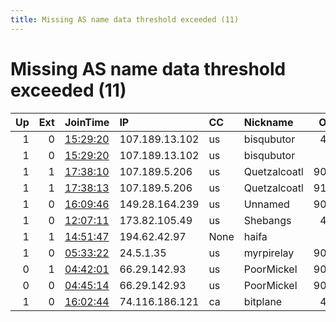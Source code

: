 ```yaml
---
title: Missing AS name data threshold exceeded (11)
---
```


# Missing AS name data threshold exceeded (11)

|   Up |   Ext | JoinTime                                                                                            | IP             | CC   | Nickname     |   ORp |   Dirp | Version   | Contact                   | OS      |   eFamMembers |
|-----:|------:|:----------------------------------------------------------------------------------------------------|:---------------|:-----|:-------------|------:|-------:|:----------|:--------------------------|:--------|--------------:|
|    1 |     0 | [15:29:20](https://metrics.torproject.org/rs.html#details/64BBAF4C83B342E94374A1F31B1689C64EC65BDC) | 107.189.13.102 | us   | bisqubutor   |   443 |      0 | 0.4.6.7   | email:ip5jc1770 relay.fi  | FreeBSD |             6 |
|    1 |     0 | [15:29:20](https://metrics.torproject.org/rs.html#details/7D933AACB73ADD2BD656517327FDC7DB6FFE9742) | 107.189.13.102 | us   | bisqubutor   |    80 |      0 | 0.4.6.7   | email:055zugb8c relay.fi  | FreeBSD |             6 |
|    1 |     1 | [17:38:10](https://metrics.torproject.org/rs.html#details/2D3473368BF4E65E9EB2CCE43D132EE7FAAF3093) | 107.189.5.206  | us   | Quetzalcoatl |  9000 |   9001 | 0.4.5.10  | email:Quetzalcoatl relays | Linux   |           134 |
|    1 |     1 | [17:38:13](https://metrics.torproject.org/rs.html#details/8B70848F74BD5A90F6B9E0CB555E7D8C18FF325F) | 107.189.5.206  | us   | Quetzalcoatl |  9100 |   9101 | 0.4.5.10  | email:Quetzalcoatl relays | Linux   |           134 |
|    1 |     0 | [16:09:46](https://metrics.torproject.org/rs.html#details/A1D5E0F29D4412D8DE711D421112A8F855D67792) | 149.28.164.239 | us   | Unnamed      |  9001 |      0 | 0.3.5.15  | None                      | Linux   |             1 |
|    1 |     0 | [12:07:11](https://metrics.torproject.org/rs.html#details/D7CC6C60EF2DCB3D4CF41AB9887F8EDD1CB78564) | 173.82.105.49  | us   | Shebangs     |   443 |      0 | 0.4.5.9   | shebangs@yopmail.fr       | Linux   |             1 |
|    1 |     1 | [14:51:47](https://metrics.torproject.org/rs.html#details/92B175CD6EBB719D6C4EBEFCDAA43D772AC808C9) | 194.62.42.97   | None | haifa        |    53 |     80 | 0.4.5.10  | whereismykittylol@protonm | Linux   |             1 |
|    1 |     0 | [05:33:22](https://metrics.torproject.org/rs.html#details/3675F2ED0439AEE50A08F4447D0D705B35373C37) | 24.5.1.35      | us   | myrpirelay   |  9010 |      0 | 0.3.5.15  | myrpirelay@gmail.com      | Linux   |             1 |
|    0 |     1 | [04:42:01](https://metrics.torproject.org/rs.html#details/B23B56E1A79F80155F14C6C3B5504C4B69EFFDCB) | 66.29.142.93   | us   | PoorMickel   |  9001 |      0 | 0.4.5.8   | mickel-problem-maker-for- | Linux   |             1 |
|    0 |     0 | [04:45:14](https://metrics.torproject.org/rs.html#details/F8C07E53C6BC96AE6C680C2552A33B906042989B) | 66.29.142.93   | us   | PoorMickel   |  9001 |      0 | 0.4.5.8   | mickel-problem-maker-for- | Linux   |             1 |
|    1 |     0 | [16:02:44](https://metrics.torproject.org/rs.html#details/B921B8B8F9014E7D0FE72DE6E5C431FA1BBA1A91) | 74.116.186.121 | ca   | bitplane     |   443 |      0 | 0.4.5.10  | 4096R/BA8239D3BD1DE48C    | Linux   |             1 |
